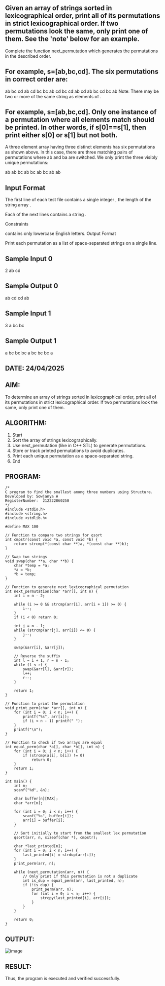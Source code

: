 ## Given an array of strings sorted in lexicographical order, print all of its permutations in strict lexicographical order. If two permutations look the same, only print one of them. See the 'note' below for an example.

Complete the function next_permutation which generates the permutations in the described order.

## For example, s=[ab,bc,cd]. The six permutations in correct order are:

ab bc cd
ab cd bc
bc ab cd
bc cd ab
cd ab bc
cd bc ab
Note: There may be two or more of the same string as elements of .
## For example, s=[ab,bc,cd]. Only one instance of a permutation where all elements match should be printed. In other words, if s[0]==s[1], then print either s[0]  or s[1] but not both.

A three element array having three distinct elements has six permutations as shown above. In this case, there are three matching pairs of permutations where ab and ba are switched. We only print the three visibly unique permutations:

ab ab bc
ab bc ab
bc ab ab
## Input Format

The first line of each test file contains a single integer , the length of the string array .

Each of the next  lines contains a string .

Constraints

 contains only lowercase English letters.
Output Format

Print each permutation as a list of space-separated strings on a single line.

## Sample Input 0

2
ab
cd
## Sample Output 0

ab cd
cd ab
## Sample Input 1

3
a
bc
bc
## Sample Output 1

a bc bc
bc a bc
bc bc a

## DATE: 24/04/2025
## AIM:
To determine an array of strings sorted in lexicographical order, print all of its permutations in strict lexicographical order. If two permutations look the same, only print one of them.


## ALGORITHM:
1. Start
2. Sort the array of strings lexicographically.
3. Use next_permutation (like in C++ STL) to generate permutations.
4. Store or track printed permutations to avoid duplicates.
5. Print each unique permutation as a space-separated string.
6. End


## PROGRAM:
```
/*
C program to find the smallest among three numbers using Structure.
Developed by: Sowjanya A
RegisterNumber:  212222060250
*/
#include <stdio.h>
#include <string.h>
#include <stdlib.h>

#define MAX 100

// Function to compare two strings for qsort
int cmpstr(const void *a, const void *b) {
    return strcmp(*(const char **)a, *(const char **)b);
}

// Swap two strings
void swap(char **a, char **b) {
    char *temp = *a;
    *a = *b;
    *b = temp;
}

// Function to generate next lexicographical permutation
int next_permutation(char *arr[], int n) {
    int i = n - 2;

    while (i >= 0 && strcmp(arr[i], arr[i + 1]) >= 0) {
        i--;
    }
    if (i < 0) return 0;

    int j = n - 1;
    while (strcmp(arr[j], arr[i]) <= 0) {
        j--;
    }

    swap(&arr[i], &arr[j]);

    // Reverse the suffix
    int l = i + 1, r = n - 1;
    while (l < r) {
        swap(&arr[l], &arr[r]);
        l++;
        r--;
    }

    return 1;
}

// Function to print the permutation
void print_perm(char *arr[], int n) {
    for (int i = 0; i < n; i++) {
        printf("%s", arr[i]);
        if (i < n - 1) printf(" ");
    }
    printf("\n");
}

// Function to check if two arrays are equal
int equal_perm(char *a[], char *b[], int n) {
    for (int i = 0; i < n; i++) {
        if (strcmp(a[i], b[i]) != 0)
            return 0;
    }
    return 1;
}

int main() {
    int n;
    scanf("%d", &n);

    char buffer[n][MAX];
    char *arr[n];

    for (int i = 0; i < n; i++) {
        scanf("%s", buffer[i]);
        arr[i] = buffer[i];
    }

    // Sort initially to start from the smallest lex permutation
    qsort(arr, n, sizeof(char *), cmpstr);

    char *last_printed[n];
    for (int i = 0; i < n; i++) {
        last_printed[i] = strdup(arr[i]);
    }
    print_perm(arr, n);

    while (next_permutation(arr, n)) {
        // Only print if this permutation is not a duplicate
        int is_dup = equal_perm(arr, last_printed, n);
        if (!is_dup) {
            print_perm(arr, n);
            for (int i = 0; i < n; i++) {
                strcpy(last_printed[i], arr[i]);
            }
        }
    }

    return 0;
}
```

## OUTPUT:

![image](https://github.com/user-attachments/assets/0624fa55-44b2-4d13-b148-d1d21c73b719)


## RESULT:
Thus, the program is executed and verified successfully.































